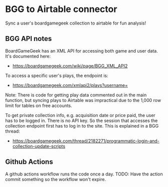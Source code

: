 # BGG to Airtable connector

Sync a user's boardgamegeek collection to airtable for fun analysis!

## BGG API notes

BoardGameGeek has an XML API for accessing both game and user data. It's
documented here:

-   https://boardgamegeek.com/wiki/page/BGG_XML_API2

To access a specific user's plays, the endpoint is:

-   https://boardgamegeek.com/xmlapi2/plays?username=<username>

Note: There is code for getting play data commented out in the main
function, but syncing plays to Airtable was impractical due to the
1,000 row limit for tables on free accounts.

To get private collection info, e.g. acquisition date or price paid,
the user has to be logged in. There is no API key. So the session
that accesses the collection endpoint first has to log in to the site.
This is explained in a BGG thread:

-   https://boardgamegeek.com/thread/2182271/programmatic-login-and-collection-update-scripts

## Github Actions

A github actions workflow runs the code once a day. TODO: Have the action
commit something so the workflow won't expire.
